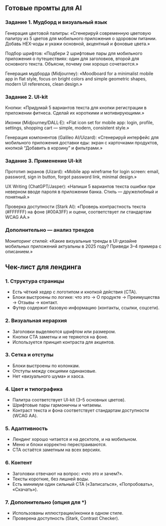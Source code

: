 ## Готовые промты для AI
### Задание 1. Мудборд и визуальный язык

Генерация цветовой палитры:
«Сгенерируй современную цветовую палитру из 5 цветов для мобильного приложения о здоровом питании. Добавь HEX-коды и укажи основной, акцентный и фоновые цвета.»

Подбор шрифтов:
«Подбери 2 шрифтовые пары для мобильного приложения о путешествиях: один для заголовков, второй для основного текста. Объясни, почему они хорошо сочетаются.»

Генерация мудборда (Midjourney):
«Moodboard for a minimalist mobile app in flat style, focus on bright colors and simple geometric shapes, modern UI references, clean design.»

### Задание 2. UI-kit

Кнопки:
«Придумай 5 вариантов текста для кнопки регистрации в приложении фитнеса. Сделай их короткими и мотивирующими.»

Иконки (Midjourney/DALL·E):
«Flat icon set for mobile app: login, profile, settings, shopping cart — simple, modern, consistent style.»

Генерация компонентов (Galileo AI/Uizard):
«Сгенерируй интерфейс для мобильного приложения доставки еды: экран с карточками продуктов, кнопкой “Добавить в корзину” и фильтрами.»

### Задание 3. Применение UI-kit

Прототип экранов (Uizard):
«Mobile app wireframe for login screen: email, password, sign in button, forgot password link, minimal design.»

UX Writing (ChatGPT/Jasper):
«Напиши 5 вариантов текста ошибки при неверном вводе пароля в приложении банка. Стиль — дружелюбный и понятный.»

Проверка доступности (Stark AI):
«Проверь контрастность текста (#FFFFFF) на фоне (#00A3FF) и оцени, соответствует ли стандартам WCAG AA.»

### Дополнительно — анализ трендов

Мониторинг стилей:
«Какие визуальные тренды в UI-дизайне мобильных приложений актуальны в 2025 году? Приведи 3–4 примера с описанием.»


## Чек-лист для лендинга

### 1. Структура страницы
- Есть чёткий хедер с логотипом и кнопкой действия (CTA).
- Блоки выстроены по логике: что это  → О продукте → Преимущества   → Отзывы → контакт.
- Футер содержит базовую информацию (контакты, ссылки, соцсети).

### 2. Визуальная иерархия
- Заголовки выделяются шрифтом или размером.
- Кнопки CTA заметны и не теряются на фоне.
- Используется принцип контраста для акцентов.

### 3. Сетка и отступы
- Блоки выстроены по колонкам.
- Отступы между секциями одинаковые.
- Нет «визуального шума» и хаоса.

### 4. Цвет и типографика
- Палитра соответствует UI-kit (3–5 основных цветов).
- Шрифтовые пары гармоничны и читаемы.
- Контраст текста и фона соответствует стандартам доступности (WCAG AA).

### 5. Адаптивность
- Лендинг хорошо читается и на десктопе, и на мобильном.
- Меню и блоки корректно перестраиваются.
- CTA остаётся заметным на всех версиях.

### 6. Контент
- Заголовки отвечают на вопрос: «что это и зачем?».
- Тексты короткие, без лишней воды.
- Есть минимум один сильный CTA («Записаться», «Попробовать», «Скачать»).

### 7. Дополнительно (опция для *)
- Использованы иллюстрации/иконки в одном стиле.
- Проверена доступность (Stark, Contrast Checker).
     
